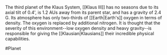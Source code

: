 The third planet of the Klaus System, <span class="political-bodies-places">[[Klaus III]]</span> has no seasons due to its axial tilt of 0.4', is 1.2 AUs away from its parent star, and has a gravity of 2.4 G.
Its atmosphere has only two-thirds of <span class="political-bodies-places">[[Earth|Earth's]]</span> oxygen in terms of density.  The oxygen is replaced by additional nitrogen.
It is thought that the severity of this environment--low oxygen density and heavy gravity--is responsible for giving the <span class="races">[[Klausian|Klausians]]</span> their incredible physical capabilities.

#Planet